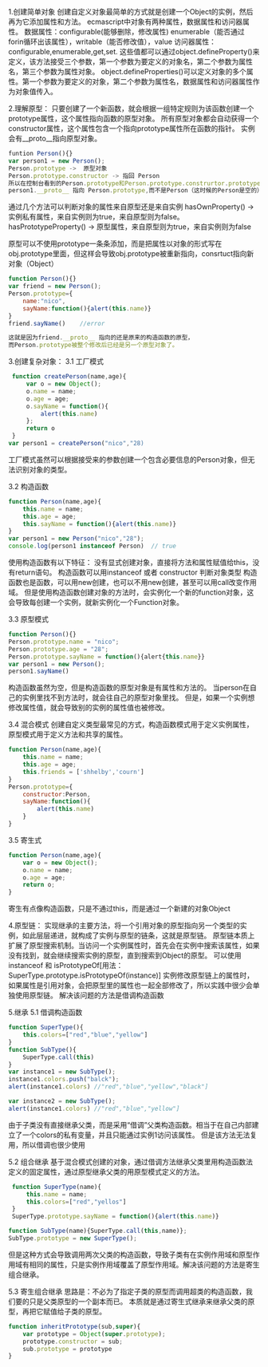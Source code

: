 1.创建简单对象
创建自定义对象最简单的方式就是创建一个Object的实例，然后再为它添加属性和方法。
ecmascript中对象有两种属性，数据属性和访问器属性。
  数据属性：configurable(能够删除，修改属性) enumerable（能否通过forin循环出该属性），writable（能否修改值），value
  访问器属性：configurable,enumerable,get,set.
这些值都可以通过object.defineProperty()来定义，该方法接受三个参数，第一个参数为要定义的对象名，第二个参数为属性名，第三个参数为属性对象。
object.defineProperties()可以定义对象的多个属性。第一个参数为要定义的对象，第二个参数为属性名，数据属性和访问器属性作为对象值传入。

2.理解原型：
只要创建了一个新函数，就会根据一组特定规则为该函数创建一个prototype属性，这个属性指向函数的原型对象。
所有原型对象都会自动获得一个constructor属性，这个属性包含一个指向prototype属性所在函数的指针。
实例会有__proto__指向原型对象。
```js
funtion Person(){}
var person1 = new Person();
Person.prototype ->  原型对象
Person.prototype.constructor -> 指回 Person
所以在控制台看到的Person.prototype和Person.prototype.construrtor.prototype是一样的
person1.__proto__ 指向 Person.prototype,而不是Person（这时候的Person是空的）
```
通过几个方法可以判断对象的属性来自原型还是来自实例
hasOwnProperty() -> 实例私有属性，来自实例则为true，来自原型则为false。
hasPrototypeProperty() -> 原型属性，来自原型则为true，来自实例则为false

原型可以不使用prototype一条条添加，而是把属性以对象的形式写在obj.prototype里面，但这样会导致obj.prototype被重新指向，consrtuct指向新对象（Object）
```js
function Person(){}
var friend = new Person();
Person.prototype={
    name:"nico",
    sayName:function(){alert(this.name)}
}
friend.sayName()    //error

这就是因为friend.__proto__ 指向的还是原来的构造函数的原型，
而Person.prototype被整个修改后已经是另一个原型对象了。
```

3.创建复杂对象：
3.1 工厂模式
```js
 function createPerson(name,age){
     var o = new Object();
     o.name = name;
     o.age = age;
     o.sayName = function(){
         alert(this.name)
     };
     return o
 }
var person1 = createPerson("nico","28)
```
工厂模式虽然可以根据接受来的参数创建一个包含必要信息的Person对象，但无法识别对象的类型。

3.2 构造函数
```js
function Person(name,age){
    this.name = name;
    this.age = age;
    this.sayName = function(){alert(this.name)}
}
var person1 = new Person("nico","28");
console.log(person1 instanceof Person)  // true
```
使用构造函数有以下特征：
 没有显式创建对象，直接将方法和属性赋值给this，没有return语句。
 构造函数可以用instanceof 或者 constructor 判断对象类型
 构造函数也是函数，可以用new创建，也可以不用new创建，甚至可以用call改变作用域。
 但是使用构造函数创建对象的方法时，会实例化一个新的function对象，这会导致每创建一个实例，就新实例化一个Function对象。

 3.3 原型模式
 ```js
function Person(){}
Person.prototype.name = "nico";
Person.prototype.age = "28";
Person.prototype.sayName = function(){alert{this.name}}
var person1 = new Person();
person1.sayName()
 ```
 构造函数虽然为空，但是构造函数的原型对象是有属性和方法的。
 当person在自己的实例里找不到方法时，就会往自己的原型对象里找。
 但是，如果一个实例想修改属性值，就会导致别的实例的属性值也被修改。

 3.4 混合模式
    创建自定义类型最常见的方式，构造函数模式用于定义实例属性，原型模式用于定义方法和共享的属性。
```js
function Person(name,age){
    this.name = name;
    this.age = age;
    this.friends = ['shhelby','courn']
}
Person.prototype={
    constructor:Person,
    sayName:function(){
        alert(this.name)
    }
}
```

3.5 寄生式
```js
function Person(name,age){
    var o = new Object();
    o.name = name;
    o.age = age;
    return o;
}
```
寄生有点像构造函数，只是不通过this，而是通过一个新建的对象Object

4.原型链：
实现继承的主要方法，将一个引用对象的原型指向另一个类型的实例，如此层层递进，就构成了实例与原型的链条，这就是原型链。
原型链本质上扩展了原型搜索机制。当访问一个实例属性时，首先会在实例中搜索该属性，如果没有找到，就会继续搜索实例的原型，直到搜索到Object的原型。
可以使用instanceof 和 isPrototypeOf[用法：SuperType.prototype.isPrototypeOf(instance)]
实例修改原型链上的属性时，如果属性是引用对象，会把原型里的属性也一起全部修改了，所以实践中很少会单独使用原型链。
解决该问题的方法是借调构造函数

5.继承
5.1 借调构造函数
```js
function SuperType(){
    this.colors=["red","blue","yellow"]
}
function SubType(){
    SuperType.call(this)
}
var instance1 = new SubType();
instance1.colors.push("balck");
alert(instance1.colors) //"red","blue","yellow","black"]

var instance2 = new SubType();
alert(instance1.colors) //"red","blue","yellow"]
```
由于子类没有直接继承父类，而是采用“借调”父类构造函数。相当于在自己内部建立了一个colors的私有变量，并且只能通过实例1访问该属性。
但是该方法无法复用，所以借调也很少使用

5.2 组合继承
基于混合模式创建的对象，通过借调方法继承父类里用构造函数法定义的固定属性，通过原型继承父类的用原型模式定义的方法。
```js
 function SuperType(name){
     this.name = name;
     this.colors=["red","yellos"]
 }
 SuperType.prototype.sayName = function(){alert(this.name)}

function SubType(name){SuperType.call(this,name)};
SubType.prototype = new SuperType();
```
但是这种方式会导致调用两次父类的构造函数，导致子类有在实例作用域和原型作用域有相同的属性，只是实例作用域覆盖了原型作用域。解决该问题的方法是寄生组合继承。

5.3 寄生组合继承
思路是：不必为了指定子类的原型而调用超类的构造函数，我们要的只是父类原型的一个副本而已。
本质就是通过寄生式继承来继承父类的原型，再把它赋值给子类的原型。
```js
function inheritPrototype(sub,super){
    var prototype = Object(super.prototype);
    prototype.constructor = sub;
    sub.prototype = prototype
}
```